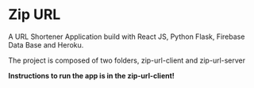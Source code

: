# Zip URL
A URL Shortener Application build with React JS, Python Flask, Firebase Data Base and Heroku.


The project is composed of two folders, zip-url-client and zip-url-server

**Instructions to run the app is in the zip-url-client!**




